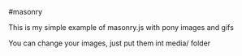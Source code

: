 #masonry

This is my simple example of masonry.js with pony images and gifs

You can change your images, just put them int media/ folder
